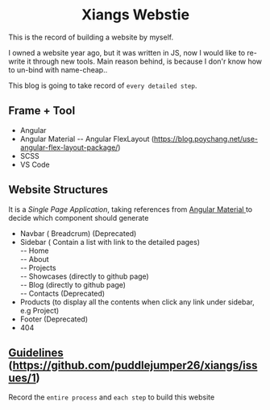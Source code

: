 <h1 align="center"> Xiangs Webstie </h1>
This is the record of building a website by myself.

I owned a website year ago, but it was written in JS, now I would like to re-write it through new tools. Main reason behind, is because I don'r know how to un-bind with name-cheap..

This blog is going to take record of `every detailed step`.

## Frame + Tool
- Angular
- Angular Material
-- Angular FlexLayout (https://blog.poychang.net/use-angular-flex-layout-package/)
- SCSS
- VS Code

## Website Structures

It is a *Single Page Application*, taking references from [Angular Material ](https://material.angular.io/components/categories) to decide which component should generate

- Navbar ( Breadcrum) (Deprecated)<br>
- Sidebar ( Contain a list with link to the detailed pages)<br>
-- Home<br>
-- About<br>
-- Projects<br> 
-- Showcases (directly to github page)<br>
-- Blog (directly to github page)<br>
-- Contacts (Deprecated)<br>
- Products (to display all the contents when click any link under sidebar, e.g Project)<br>
- Footer (Deprecated)<br>
- 404<br>

## [Guidelines](https://github.com/puddlejumper26/xiangs/issues/1) (https://github.com/puddlejumper26/xiangs/issues/1)

Record the `entire process` and `each step` to build this website
